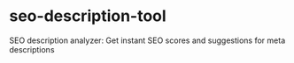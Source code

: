 # seo-description-tool
SEO description analyzer: Get instant SEO scores and suggestions for meta descriptions
